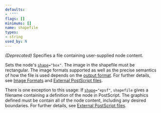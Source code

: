 ```yaml
---
defaults:
- '""'
flags: []
minimums: []
name: shapefile
types:
- string
used_by: N
---
```

*(Deprecated)* Specifies a file containing user-supplied node content.

Sets the node's [`shape`](#d:shape)`="box"`. The image in the shapefile must be
rectangular. The image formats supported as well as the precise semantics of
how the file is used depends on the [output format](output.html). For further
details, see [Image Formats](output.html#d:image_fmts) and [External
PostScript files](../../../faq/#ext_image).

There is one exception to this usage: If [`shape`](#d:shape)`="epsf"`,
`shapefile` gives a filename containing a definition of the node in
PostScript. The graphics defined must be contain all of the node content,
including any desired boundaries. For further details, see [External
PostScript files](../../../faq/#ext_ps_file).
